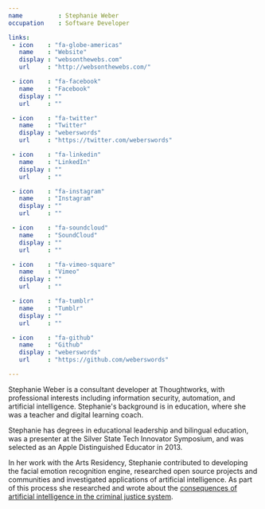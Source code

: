 ```yaml
---
name          : Stephanie Weber
occupation    : Software Developer

links:
 - icon    : "fa-globe-americas"
   name    : "Website"
   display : "websonthewebs.com"
   url     : "http://websonthewebs.com/"

 - icon    : "fa-facebook"
   name    : "Facebook"
   display : ""
   url     : ""

 - icon    : "fa-twitter"
   name    : "Twitter"
   display : "weberswords"
   url     : "https://twitter.com/weberswords"

 - icon    : "fa-linkedin"
   name    : "LinkedIn"
   display : ""
   url     : ""

 - icon    : "fa-instagram"
   name    : "Instagram"
   display : ""
   url     : ""

 - icon    : "fa-soundcloud"
   name    : "SoundCloud"
   display : ""
   url     : ""

 - icon    : "fa-vimeo-square"
   name    : "Vimeo"
   display : ""
   url     : ""

 - icon    : "fa-tumblr"
   name    : "Tumblr"
   display : ""
   url     : ""

 - icon    : "fa-github"
   name    : "Github"
   display : "weberswords"
   url     : "https://github.com/weberswords"

---
```

Stephanie Weber is a consultant developer at Thoughtworks, with professional interests including information security, automation, and artificial intelligence. Stephanie's background is in education, where she was a teacher and digital learning coach.

Stephanie has degrees in educational leadership and bilingual education, was a presenter at the Silver State Tech Innovator Symposium, and was selected as an Apple Distinguished Educator in 2013.

In her work with the Arts Residency, Stephanie contributed to developing the facial emotion recognition engine, researched open source projects and communities and investigated applications of artificial intelligence. As part of this process she researched and wrote about the [consequences of artificial intelligence in the criminal justice system](/blog/artificial-intelligence-criminal-justice-system).